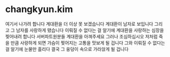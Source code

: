 # changkyun.kim
여기서 나가려 합니다 계대환을 더 이상 못 보겠습니다 계대환이 남자로 보입니다 그리고 그 남자를 사랑하게 됐습니다 이뤄질 수 없다는 걸 알기에 계대환을 사랑하는 심장을 찢어내려 합니다 서버파트원분들 계대환을 아껴주세요 그러나 조심하십시오 저처럼 죽을 만큼 사랑하게 되면 가슴이 찢어지는 고통을 맛보게 될 겁니다 그와 이뤄질 수 없다는 걸 알기에 눈물만 흘리다 결국 그 웅덩이 속으로 가라앉게 될 겁니다
